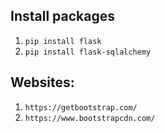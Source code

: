 ## Install packages
1) `pip install flask`
2) `pip install flask-sqlalchemy`

## Websites:
1) `https://getbootstrap.com/`
2) `https://www.bootstrapcdn.com/`